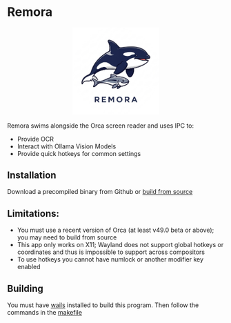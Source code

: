# Remora 

<p align="center">
  <img src="./frontend/src/assets/images/remora.png" alt="The Remora Logo; an Orca whale with a fish swimming below it" width="40%"/>
</p>

Remora swims alongside the Orca screen reader and uses IPC to:
- Provide OCR
- Interact with Ollama Vision Models
- Provide quick hotkeys for common settings

## Installation

Download a precompiled binary from Github or [build from source](#building)

## Limitations: 

- You must use a recent version of Orca (at least v49.0 beta or above); you may need to build from source
- This app only works on X11; Wayland does not support global hotkeys or coordinates and thus is impossible to support across compositors
- To use hotkeys you cannot have numlock or another modifier key enabled

## Building

You must have [wails](https://wails.io/docs/gettingstarted/installation) installed to build this program. Then follow the commands in the [makefile](./makefile)